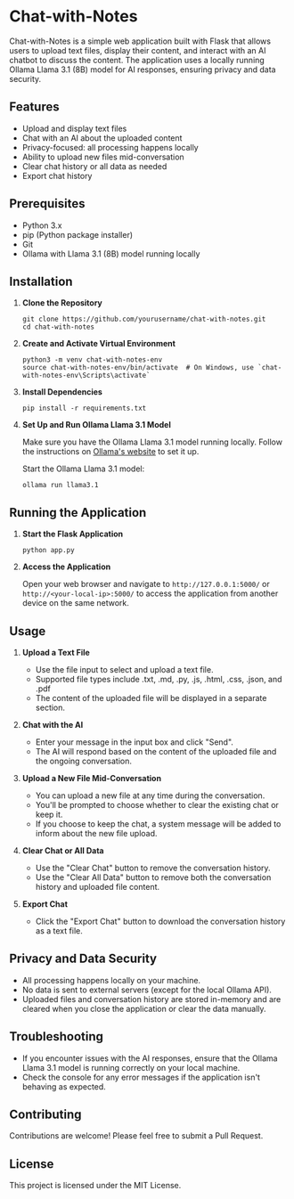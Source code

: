 







# Chat-with-Notes

Chat-with-Notes is a simple web application built with Flask that allows users to upload text files, display their content, and interact with an AI chatbot to discuss the content. The application uses a locally running Ollama Llama 3.1 (8B) model for AI responses, ensuring privacy and data security.

## Features

- Upload and display text files
- Chat with an AI about the uploaded content
- Privacy-focused: all processing happens locally
- Ability to upload new files mid-conversation
- Clear chat history or all data as needed
- Export chat history

## Prerequisites

- Python 3.x
- pip (Python package installer)
- Git
- Ollama with Llama 3.1 (8B) model running locally

## Installation

1. **Clone the Repository**

   ```
   git clone https://github.com/yourusername/chat-with-notes.git
   cd chat-with-notes
   ```

2. **Create and Activate Virtual Environment**

   ```
   python3 -m venv chat-with-notes-env
   source chat-with-notes-env/bin/activate  # On Windows, use `chat-with-notes-env\Scripts\activate`
   ```

3. **Install Dependencies**

   ```
   pip install -r requirements.txt
   ```

4. **Set Up and Run Ollama Llama 3.1 Model**

   Make sure you have the Ollama Llama 3.1 model running locally. Follow the instructions on [Ollama's website](https://ollama.ai/) to set it up.

   Start the Ollama Llama 3.1 model:

   ```
   ollama run llama3.1
   ```

## Running the Application

1. **Start the Flask Application**

   ```
   python app.py
   ```

2. **Access the Application**

   Open your web browser and navigate to `http://127.0.0.1:5000/` or `http://<your-local-ip>:5000/` to access the application from another device on the same network.

## Usage

1. **Upload a Text File**
   - Use the file input to select and upload a text file.
   - Supported file types include .txt, .md, .py, .js, .html, .css, .json, and .pdf
   - The content of the uploaded file will be displayed in a separate section.

2. **Chat with the AI**
   - Enter your message in the input box and click "Send".
   - The AI will respond based on the content of the uploaded file and the ongoing conversation.

3. **Upload a New File Mid-Conversation**
   - You can upload a new file at any time during the conversation.
   - You'll be prompted to choose whether to clear the existing chat or keep it.
   - If you choose to keep the chat, a system message will be added to inform about the new file upload.

4. **Clear Chat or All Data**
   - Use the "Clear Chat" button to remove the conversation history.
   - Use the "Clear All Data" button to remove both the conversation history and uploaded file content.

5. **Export Chat**
   - Click the "Export Chat" button to download the conversation history as a text file.

## Privacy and Data Security

- All processing happens locally on your machine.
- No data is sent to external servers (except for the local Ollama API).
- Uploaded files and conversation history are stored in-memory and are cleared when you close the application or clear the data manually.

## Troubleshooting

- If you encounter issues with the AI responses, ensure that the Ollama Llama 3.1 model is running correctly on your local machine.
- Check the console for any error messages if the application isn't behaving as expected.

## Contributing

Contributions are welcome! Please feel free to submit a Pull Request.

## License

This project is licensed under the MIT License.


